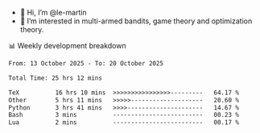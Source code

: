 - 👋 Hi, I’m @le-martin
- 👀 I’m interested in multi-armed bandits, game theory and optimization theory.
<!---- 💞️ I’m looking to collaborate on ...
- 📫 How to reach me ...-->

<!---
Tutorial for using WakaTime stats in GitHub profile: https://github.com/athul/waka-readme
-->

📊 Weekly development breakdown
<!--START_SECTION:waka-->

```txt
From: 13 October 2025 - To: 20 October 2025

Total Time: 25 hrs 12 mins

TeX          16 hrs 10 mins  >>>>>>>>>>>>>>>>---------   64.17 %
Other        5 hrs 11 mins   >>>>>--------------------   20.60 %
Python       3 hrs 41 mins   >>>>---------------------   14.67 %
Bash         3 mins          -------------------------   00.23 %
Lua          2 mins          -------------------------   00.17 %
```

<!--END_SECTION:waka-->

<!---
le-martin/le-martin is a ✨ special ✨ repository because its `README.md` (this file) appears on your GitHub profile.
You can click the Preview link to take a look at your changes.
--->
